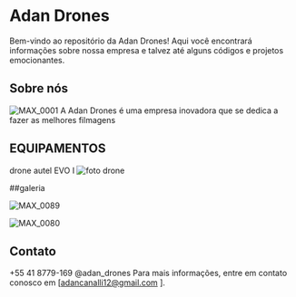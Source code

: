# Adan Drones

Bem-vindo ao repositório da Adan Drones! Aqui você encontrará informações sobre nossa empresa e talvez até alguns códigos e projetos emocionantes.

## Sobre nós                                        
![MAX_0001](https://github.com/adancanabbis/adan-e-chimask/assets/142799423/46d6bc53-1abf-4130-b253-5abcb31509c0)
A Adan Drones é uma empresa inovadora que se dedica a fazer as melhores filmagens
##  EQUIPAMENTOS 
drone autel EVO I 
![foto drone](https://github.com/adancanalli/trabalho-adan-rafael/assets/150919329/35b943ff-22d8-47a9-b2f7-0b2b90d874c4)


##galeria


![MAX_0089](https://github.com/adancanalli/trabalho-adan-rafael/assets/150919329/4684a3f3-8817-4d06-b528-80ec02d8902d)

![MAX_0080](https://github.com/adancanalli/trabalho-adan-rafael/assets/150919329/684b05ab-5af6-4ecf-8894-43b32a54dffe)

## Contato
+55 41 8779-169
@adan_drones
Para mais informações, entre em contato conosco em [adancanalli12@gmail.com ].






